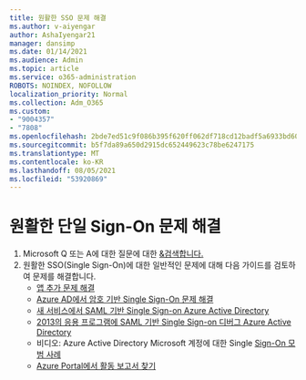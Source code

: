 ```yaml
---
title: 원활한 SSO 문제 해결
ms.author: v-aiyengar
author: AshaIyengar21
manager: dansimp
ms.date: 01/14/2021
ms.audience: Admin
ms.topic: article
ms.service: o365-administration
ROBOTS: NOINDEX, NOFOLLOW
localization_priority: Normal
ms.collection: Adm_O365
ms.custom:
- "9004357"
- "7808"
ms.openlocfilehash: 2bde7ed51c9f086b395f620ff062df718cd12badf5a6933bd60ca0f81d6501eb
ms.sourcegitcommit: b5f7da89a650d2915dc652449623c78be6247175
ms.translationtype: MT
ms.contentlocale: ko-KR
ms.lasthandoff: 08/05/2021
ms.locfileid: "53920869"
---
```

# <a name="troubleshooting-seamless-single-sign-on-issues"></a>원활한 단일 Sign-On 문제 해결

1. Microsoft Q 또는 A에 대한 질문에 대한 [&검색합니다.](https://docs.microsoft.com/azure/active-directory/reports-monitoring/howto-find-activity-reports#troubleshoot-issues-with-activity-reports)
1. 원활한 SSO(Single Sign-On)에 대한 일반적인 문제에 대해 다음 가이드를 검토하여 문제를 해결합니다.
    - [앱 추가 문제 해결](https://docs.microsoft.com/azure/active-directory/manage-apps/troubleshoot-adding-apps) 
    - [Azure AD에서 암호 기반 Single Sign-On 문제 해결](https://docs.microsoft.com/azure/active-directory/manage-apps/troubleshoot-password-based-sso) 
    - [새 서비스에서 SAML 기반 Single Sign-on Azure Active Directory](https://docs.microsoft.com/azure/active-directory/manage-apps/troubleshoot-saml-based-sso) 
    - [2013의 응용 프로그램에 SAML 기반 Single Sign-on 디버그 Azure Active Directory](https://docs.microsoft.com/azure/active-directory/manage-apps/debug-saml-sso-issues) 
    - 비디오: Azure Active Directory Microsoft 계정에 대한 Single [Sign-On 모범 사례](https://azure.microsoft.com/resources/videos/ignite-2018-single-sign-on-best-practices-for-azure-active-directory-and-microsoft-accounts/) 
    - [Azure Portal에서 활동 보고서 찾기](https://docs.microsoft.com/azure/active-directory/reports-monitoring/howto-find-activity-reports#troubleshoot-issues-with-activity-reports)